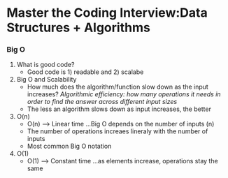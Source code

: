 # Master the Coding Interview:Data Structures + Algorithms

### Big O
1. What is good code?
    - Good code is 1) readable and 2) scalabe
2. Big O and Scalability
    - How much does the algorithm/function slow down as the input increases?
    *Algorithmic efficiency: how many operations it needs in order to find the answer across different input sizes*
    - The less an algorithm slows down as input increases, the better
3. O(n)
    - O(n) --> Linear time ...Big O depends on the number of inputs (n)
    - The number of operations increaes lineraly with the number of inputs
    - Most common Big O notation
4. O(1)
    - O(1) --> Constant time ...as elements increase, operations stay the same
